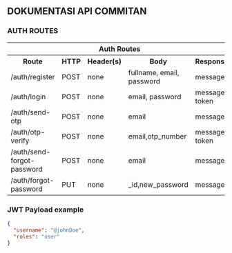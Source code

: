 ## DOKUMENTASI API COMMITAN

### AUTH ROUTES

<table>
  <tr>
    <th colspan="5">Auth Routes</th>
  </tr>
  <tr>
    <th>Route</th>
    <th>HTTP</th>
    <th>Header(s)</th>
    <th>Body</th>
    <th>Response</th>
  </tr>
  <tr>
    <td>/auth/register</td>
    <td>POST</td>
    <td>none</td>
    <td>fullname, email, password</td>
    <td>message</td>
  </tr>
  <tr>
    <td>/auth/login</td>
    <td>POST</td>
    <td>none</td>
    <td>email, password</td>
    <td>message, token</td>
  </tr>
  <tr>
    <td>/auth/send-otp</td>
    <td>POST</td>
    <td>none</td>
    <td>email</td>
    <td>message</td>
  </tr>
  <tr>
    <td>/auth/otp-verify</td>
    <td>POST</td>
    <td>none</td>
    <td>email,otp_number</td>
    <td>message, token</td>
  </tr>
    <tr>
    <td>/auth/send-forgot-password</td>
    <td>POST</td>
    <td>none</td>
    <td>email</td>
    <td>message</td>
  </tr>
  <tr>
    <td>/auth/forgot-password</td>
    <td>PUT</td>
    <td>none</td>
    <td>_id,new_password</td>
    <td>message</td>
  </tr>
</table>

### JWT Payload example

```json
{
  "username": "@johnDoe",
  "roles": "user"
}
```
